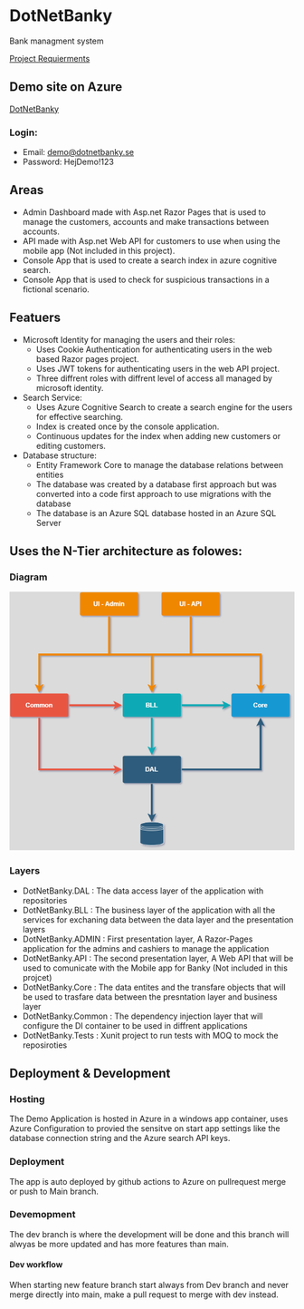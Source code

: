 # DotNetBanky

Bank managment system

[Project Requierments](https://github.com/Josephvs96/DotNetBanky/blob/main/Krav%20st%C3%A4llningen.md)

## Demo site on Azure
[DotNetBanky](https://dotnetbanky.azurewebsites.net/)

### Login: 

- Email: demo@dotnetbanky.se
- Password: HejDemo!123

## Areas
- Admin Dashboard made with Asp.net Razor Pages that is used to manage the customers, accounts and make transactions between accounts.
- API made with Asp.net Web API for customers to use when using the mobile app (Not included in this project).
- Console App that is used to create a search index in azure cognitive search.
- Console App that is used to check for suspicious transactions in a fictional scenario.    

## Featuers
- Microsoft Identity for managing the users and their roles:
  - Uses Cookie Authentication for authenticating users in the web based Razor pages project.
  - Uses JWT tokens for authenticating users in the web API project.
  - Three diffrent roles with diffrent level of access all managed by microsoft identity.
-  Search Service:
    - Uses Azure Cognitive Search to create a search engine for the users for effective searching.
    - Index is created once by the console application.
    - Continuous updates for the index when adding new customers or editing customers.
- Database structure:
  - Entity Framework Core to manage the database relations between entities 
  - The database was created by a database first approach but was converted into a code first approach to use migrations with the database
  - The database is an Azure SQL database hosted in an Azure SQL Server 
  

## Uses the N-Tier architecture as folowes:
### Diagram
<p align="center">
<img width="600"  src="https://github.com/Josephvs96/DotNetBanky/blob/main/Git%20Assets/Architect.png?raw=true" />
</p>

### Layers
- DotNetBanky.DAL : The data access layer of the application with repositories 
- DotNetBanky.BLL : The business layer of the application with all the services for exchaning data between the data layer and the presentation layers
- DotNetBanky.ADMIN : First presentation layer, A Razor-Pages application for the admins and cashiers to manage the application
- DotNetBanky.API : The second presentation layer, A Web API that will be used to comunicate with the Mobile app for Banky (Not included in this projcet)
- DotNetBanky.Core : The data entites and the transfare objects that will be used to trasfare data between the presntation layer and business layer
- DotNetBanky.Common : The dependency injection layer that will configure the DI container to be used in diffrent applications
- DotNetBanky.Tests : Xunit project to run tests with MOQ to mock the reposiroties 

## Deployment & Development
### Hosting
The Demo Application is hosted in Azure in a windows app container, uses Azure Configuration to provied the sensitve on start app settings like the database connection string and the Azure search API keys.

### Deployment
The app is auto deployed by github actions to Azure on pullrequest merge or push to Main branch.

### Devemopment
The dev branch is where the development will be done and this branch will alwyas be more updated and has more features than main.

#### Dev workflow
When starting new feature branch start always from Dev branch and never merge directly into main, make a pull request to merge with dev instead. 

